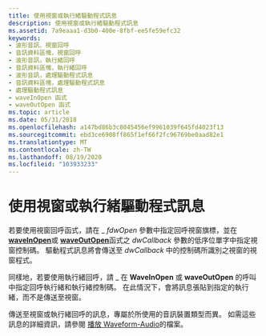 ```yaml
---
title: 使用視窗或執行緒驅動程式訊息
description: 使用視窗或執行緒驅動程式訊息
ms.assetid: 7a9eaaa1-d3b0-400e-8fbf-ee5fe59efc32
keywords:
- 波形音訊、視窗回呼
- 音訊資料區塊，視窗回呼
- 波形音訊，執行緒回呼
- 音訊資料區塊，執行緒回呼
- 波形音訊，處理驅動程式訊息
- 音訊資料區塊，處理驅動程式訊息
- 處理驅動程式訊息
- waveInOpen 函式
- waveOutOpen 函式
ms.topic: article
ms.date: 05/31/2018
ms.openlocfilehash: a147bd86b3c8045456ef9961039f645fd4023f13
ms.sourcegitcommit: ebd3ce6908ff865f1ef66f2fc96769be0aad82e1
ms.translationtype: MT
ms.contentlocale: zh-TW
ms.lasthandoff: 08/19/2020
ms.locfileid: "103933233"
---
```

# <a name="using-a-window-or-thread-to-process-driver-messages"></a>使用視窗或執行緒驅動程式訊息

若要使用視窗回呼函式，請在 \_ *fdwOpen* 參數中指定回呼視窗旗標，並在 [**waveInOpen**](/windows/win32/api/mmeapi/nf-mmeapi-waveinopen)或 [**waveOutOpen**](/windows/win32/api/mmeapi/nf-mmeapi-waveoutopen)函式之 *dwCallback* 參數的低序位單字中指定視窗控制碼。 驅動程式訊息將會傳送至 *dwCallback* 中的控制碼所識別之視窗的視窗程式。

同樣地，若要使用執行緒回呼，請 \_ 在 **WaveInOpen** 或 **waveOutOpen** 的呼叫中指定回呼執行緒和執行緒控制碼。 在此情況下，會將訊息張貼到指定的執行緒，而不是傳送至視窗。

傳送至視窗或執行緒回呼的訊息，專屬於所使用的音訊裝置類型而異。 如需這些訊息的詳細資訊，請參閱 [播放 Waveform-Audio](playing-waveform-audio-files.md)的檔案。

 

 